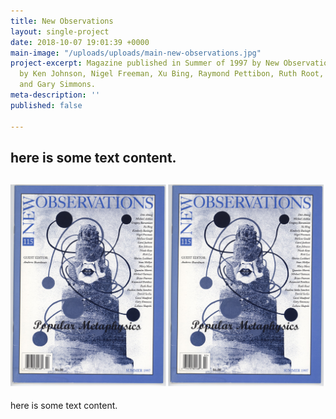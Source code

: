 ```yaml
---
title: New Observations
layout: single-project
date: 2018-10-07 19:01:39 +0000
main-image: "/uploads/uploads/main-new-observations.jpg"
project-excerpt: Magazine published in Summer of 1997 by New Observations. With work
  by Ken Johnson, Nigel Freeman, Xu Bing, Raymond Pettibon, Ruth Root, Lukasz Skapcski
  and Gary Simmons.
meta-description: ''
published: false

---
```

## here is some text content.

## ![](/uploads/uploads/test.jpg)

here is some text content.